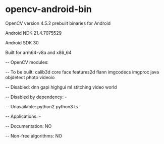 # opencv-android-bin

OpenCV version 4.5.2 prebuilt binaries for Android

Android NDK 21.4.7075529

Android SDK 30

Built for arm64-v8a and x86_64

--   OpenCV modules:

--     To be built:                 calib3d core face features2d flann imgcodecs imgproc java objdetect photo videoio

--     Disabled:                    dnn gapi highgui ml stitching video world

--     Disabled by dependency:      -

--     Unavailable:                 python2 python3 ts

--     Applications:                -

--     Documentation:               NO

--     Non-free algorithms:         NO
